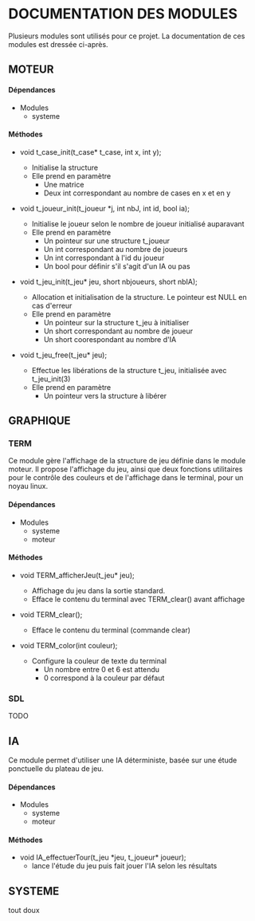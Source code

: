 # DOCUMENTATION DES MODULES
Plusieurs modules sont utilisés pour ce projet.
La documentation de ces modules est dressée ci-après.

## MOTEUR
#### Dépendances
* Modules
	* systeme

#### Méthodes
* void t\_case\_init(t\_case\* t\_case, int x, int y)\;
	* Initialise la structure
	* Elle prend en paramètre
		* Une matrice
		* Deux int correspondant au nombre de cases en x et en y   

* void t\_joueur\_init(t\_joueur \*j, int nbJ, int id, bool ia);
	* Initialise le joueur selon le nombre de joueur initialisé auparavant
	* Elle prend en paramètre
		* Un pointeur sur une structure t_joueur
		* Un int correspondant au nombre de joueurs
		* Un int correspondant à l'id du joueur
		* Un bool pour définir s'il s'agit d'un IA ou pas   

* void t\_jeu\_init(t\_jeu\* jeu, short nbjoueurs, short nbIA);
	* Allocation et initialisation de la structure. Le pointeur est NULL en cas d'erreur
	* Elle prend en paramètre
		* Un pointeur sur la structure t_jeu à initialiser
		* Un short correspondant au nombre de joueur
		* Un short coorespondant au nombre d'IA   

* void t\_jeu\_free(t\_jeu\* jeu);
	* Effectue les libérations de la structure t_jeu, initialisée avec t_jeu_init(3)
	* Elle prend en paramètre
		* Un pointeur vers la structure à libérer
	

## GRAPHIQUE 
### TERM
Ce module gère l'affichage de la structure de jeu définie dans le module moteur.
Il propose l'affichage du jeu, ainsi que deux fonctions utilitaires pour le 
contrôle des couleurs et de l'affichage dans le terminal, pour un noyau linux.

#### Dépendances
* Modules
	* systeme
	* moteur



#### Méthodes
* void TERM\_afficherJeu(t\_jeu\* jeu);
	* Affichage du jeu dans la sortie standard.
	* Efface le contenu du terminal avec TERM\_clear() avant affichage   


* void TERM\_clear();
	* Efface le contenu du terminal (commande clear)   
    

* void TERM\_color(int couleur);
	* Configure la couleur de texte du terminal 
		* Un nombre entre 0 et 6 est attendu
		* 0 correspond à la couleur par défaut   



### SDL
TODO


## IA
Ce module permet d'utiliser une IA déterministe, basée sur une étude ponctuelle du plateau de jeu.

#### Dépendances
* Modules
	* systeme
	* moteur

#### Méthodes
* void IA\_effectuerTour(t\_jeu \*jeu, t\_joueur\* joueur);
	* lance l'étude du jeu puis fait jouer l'IA selon les résultats

## SYSTEME
tout doux




